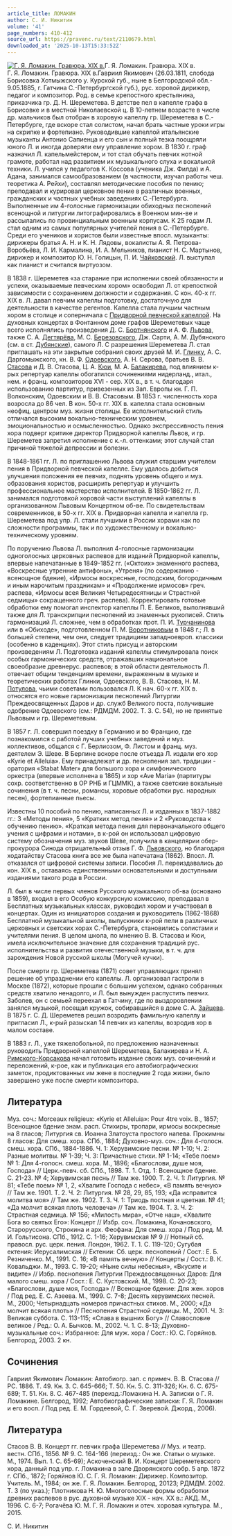 ```yaml
---
article_title: ЛОМАКИН
author: С. И. Никитин
volume: '41'
page_numbers: 410-412
source_url: https://pravenc.ru/text/2110679.html
downloaded_at: '2025-10-13T15:33:52Z'
---
```


[![Г. Я. Ломакин. Гравюра. XIX в.](https://pravenc.ru/data/2017/02/28/1236676922/i200.jpg "Кликните для увеличения картинки")](https://pravenc.ru/data/2017/02/28/1236676922/i400.jpg)Г. Я. Ломакин. Гравюра. XIX в.  
Г. Я. Ломакин. Гравюра. XIX в.Гавриил Якимович (26.03.1811, слобода Борисовка Хотмыжского у. Курской губ., ныне в Белгородской обл.- 9.05.1885, г. Гатчина С.-Петербургской губ.), рус. хоровой дирижер, педагог и композитор. Род. в семье крепостного крестьянина, приказчика гр. Д. Н. Шереметева. В детстве пел в капелле графа в Борисовке и в местной Николаевской ц. В 10-летнем возрасте в числе др. мальчиков был отобран в хоровую капеллу гр. Шереметева в С.-Петербурге, где вскоре стал солистом, начал брать частные уроки игры на скрипке и фортепиано. Руководившие капеллой итальянские музыканты Антонио Сапиенца и его сын и полный тезка поощряли юного Л. и иногда доверяли ему управление хором. В 1830 г. граф назначил Л. капельмейстером, и тот стал обучать певчих нотной грамоте, работал над развитием их музыкального слуха и вокальной техники. Л. учился у педагогов К. Коссова (ученика Дж. Филда) и А. Адана, занимался самообразованием (в частности, изучал работы чеш. теоретика А. Рейхи), составлял методические пособия по пению; преподавал и курировал церковное пение в различных военных, гражданских и частных учебных заведениях С.-Петербурга. Выполненные им 4-голосные гармонизации обиходных песнопений всенощной и литургии литографировались в Военном мин-ве и рассылались по провинциальным военным корпусам. К 25 годам Л. стал одним из самых популярных учителей пения в С.-Петербурге. Среди его учеников и хористов были известные впосл. музыканты: дирижеры братья А. Н. и К. Н. Лядовы, вокалисты А. Я. Петрова-Воробьёва, Л. И. Кармалина, И. А. Мельников, пианист Н. С. Мартынов, дирижер и композитор Ю. Н. Голицын, П. И. [Чайковский](https://pravenc.ru/text/Чайковский.html). Л. выступал как пианист и считался виртуозом.

В 1838 г. Шереметев «за старание при исполнении своей обязанности и успехи, оказываемые певческим хором» освободил Л. от крепостной зависимости с сохранением должности и содержания. С кон. 40-х гг. XIX в. Л. давал певчим капеллы подготовку, достаточную для деятельности в качестве регентов. Капелла стала лучшим частным хором в столице и соперничала с [Придворной певческой капеллой](<https://pravenc.ru/text/Придворной певческой капеллой.html>). На духовных концертах в Фонтанном доме графов Шереметевых чаще всего исполнялись произведения Д. С. [Бортнянского](https://pravenc.ru/text/Бортнянский.html) и А. Ф. [Львова](https://pravenc.ru/text/Львов.html), также С. А. [Дегтярёва](https://pravenc.ru/text/Дегтярёва.html), М. С. [Березовского](https://pravenc.ru/text/БЕРЕЗОВСКИЙ.html), Дж. Сарти, А. М. Дубянского (см. в ст. [Дубянские](https://pravenc.ru/text/Дубянские.html)), самого Л. С разрешения Шереметева Л. стал приглашать на эти закрытые собрания своих друзей М. И. [Глинку](https://pravenc.ru/text/Глинку.html), А. С. Даргомыжского, кн. В. Ф. [Одоевского](https://pravenc.ru/text/Одоевского.html), А. Н. Серова, братьев В. В. [Стасова](https://pravenc.ru/text/Стасова.html) и Д. В. Стасова, Ц. А. [Кюи](https://pravenc.ru/text/Кюи.html), М. А. [Балакирева](https://pravenc.ru/text/БАЛАКИРЕВ.html), под влиянием к-рых репертуар капеллы обогатился сочинениями нидерланд., итал., нем. и франц. композиторов XVI - сер. XIX в., в т. ч. благодаря использованию партитур, привезенных из Зап. Европы кн. Г. П. Волконским, Одоевским и В. В. Стасовым. В 1853 г. численность хора возросла до 86 чел. В кон. 50-х гг. XIX в. капелла стала основным неофиц. центром муз. жизни столицы. Ее исполнительский стиль отличался высоким вокально-техническим уровнем, эмоциональностью и осмысленностью. Однако экспрессивность пения хора подверг критике директор Придворной капеллы Львов, и гр. Шереметев запретил исполнение с к.-л. оттенками; этот случай стал причиной тяжелой депрессии и болезни.

В 1848-1861 гг. Л. по приглашению Львова служил старшим учителем пения в Придворной певческой капелле. Ему удалось добиться улучшения положения ее певчих, поднять уровень общего и муз. образования хористов, расширить репертуар и улучшить профессиональное мастерство исполнителей. В 1850-1862 гг. Л. занимался подготовкой хоровой части выступлений капеллы в организованном Львовым Концертном об-ве. По свидетельствам современников, в 50-х гг. XIX в. Придворная капелла и капелла гр. Шереметева под упр. Л. стали лучшими в России хорами как по сложности программы, так и по художественному и вокально-техническому уровням.

По поручению Львова Л. выполнил 4-голосные гармонизации одноголосных церковных распевов для изданий Придворной капеллы, впервые напечатанные в 1849-1852 гг. («Октоих» знаменного распева, «Воскресные утренние антифоны», «Утреня» (по содержанию - всенощное бдение), «Ирмосы воскресные, господским, богородичным и иным нарочитым праздникам» и «Продолжение ирмосов» греч. распева, «Ирмосы всея Великия Четыредесятницы и Страстной седмицы» сокращенного греч. распева). Корректировать готовые обработки ему помогал инспектор капеллы П. Е. Беликов, выполнявший также для Л. транскрипции песнопений из знаменных рукописей. Стиль гармонизаций Л. сложнее, чем в обработках прот. П. И. [Турчанинова](https://pravenc.ru/text/Турчанинов.html) или в «Обиходе», подготовленном П. М. [Воротниковым](https://pravenc.ru/text/Воротниковым.html) в 1848 г.; Л. в большей степени, чем они, следует традициям западноевроп. классики (особенно в каденциях). Этот стиль присущ и авторским произведениям Л. Подготовка изданий капеллы стимулировала поиск особых гармонических средств, отражавших национальное своеобразие древнерус. распевов; в этой области деятельность Л. отвечает общим тенденциям времени, выраженным в музыке и теоретических работах Глинки, Одоевского, В. В. Стасова, Н. М. [Потулова](https://pravenc.ru/text/Потулова.html), чьими советами пользовался Л. К нач. 60-х гг. XIX в. относятся его новые гармонизации песнопений Литургии Преждеосвященных Даров и др. служб Великого поста, получившие одобрение Одоевского (см.: РДМДМ. 2002. Т. 3. С. 54), но не принятые Львовым и гр. Шереметевым.

В 1857 г. Л. совершил поездку в Германию и во Францию, где познакомился с работой лучших учебных заведений и муз. коллективов, общался с Г. Берлиозом, Ф. Листом и франц. муз. деятелем Э. Шеве. В Берлине вскоре после отъезда Л. издали его хор «Kyrie et Alleluia». Ему принадлежат и др. песнопения зап. традиции - оратория «Stabat Mater» для большого хора и симфонического оркестра (впервые исполнена в 1865) и хор «Ave Maria» (партитуры сохр. соответственно в ОР РНБ и ГЦММК), а также светские вокальные сочинения (в т. ч. песни, романсы, хоровые обработки рус. народных песен), фортепианные пьесы.

Известны 10 пособий по пению, написанных Л. и изданных в 1837-1882 гг.: 3 «Методы пения», 5 «Кратких метод пения» и 2 «Руководства к обучению пению». «Краткая метода пения для первоначального общего учения с цифрами и нотами», в к-рой он использовал цифровую систему обозначения муз. звуков Шеве, получила в канцелярии обер-прокурора Синода отрицательный отзыв Г. Ф. [Львовского](https://pravenc.ru/text/Львовского.html), но благодаря ходатайству Стасова книга все же была напечатана (1862). Впосл. Л. отказался от цифровой системы записи. Пособия Л. переиздавались до кон. XIX в., оставаясь единственными основательными и доступными изданиями такого рода в России.

Л. был в числе первых членов Русского музыкального об-ва (основано в 1859), входил в его Особую конкурсную комиссию, преподавал в Бесплатных музыкальных классах, руководил хором и участвовал в концертах. Один из инициаторов создания и руководитель (1862-1868) Бесплатной музыкальной школы, выпускники к-рой пели в различных церковных и светских хорах С.-Петербурга, становились солистами и учителями пения. В целом школа, по мнению В. В. Стасова и Кюи, имела исключительное значение для сохранения традиций рус. исполнительства и развития отечественной музыки, в т. ч. для зарождения Новой русской школы (Могучей кучки).

После смерти гр. Шереметева (1871) совет управляющих принял решение об упразднении его капеллы. Л. организовал гастроли в Москве (1872), которые прошли с большим успехом, однако собранных средств хватило ненадолго, и Л. был вынужден распустить певчих. Заболев, он с семьей переехал в Гатчину, где по выздоровлении занялся музыкой, посещал кружок, собиравшийся в доме С. А. [Зайцева](https://pravenc.ru/text/Зайцева.html). В 1875 г. С. Д. Шереметев решил возродить фамильную капеллу и пригласил Л., к-рый разыскал 14 певчих из капеллы, возродив хор в малом составе.

В 1883 г. Л., уже тяжелобольной, по предложению назначенных руководить Придворной капеллой Шереметева, Балакирева и Н. А. [Римского-Корсакова](https://pravenc.ru/text/Римского-Корсакова.html) начал готовить издание своих муз. сочинений и переложений, к-рое, как и публикация его автобиографических заметок, продиктованных им жене в последние 2 года жизни, было завершено уже после смерти композитора.

## Литература

Муз. соч.: Morceaux religieux: «Kyrie et Alleluia»: Pour 4tre voix. B., 1857; Всенощное бдение знам. расп. Стихиры, тропари, ирмосы воскресные на 8 гласов; Литургия св. Иоанна Златоуста простого напева. Прокимны 8 гласов: Для смеш. хора. СПб., 1884; Духовно-муз. соч.: Для 4-голосн. смеш. хора. СПб., 1884-1886. Ч. 1: Херувимские песни. № 1-10; Ч. 2: Разные молитвы. № 1-39; Ч. 3: Причастные стихи. № 1-14; «Тебе поем» № 1: Для 4-голосн. смеш. хора. М., 1896; «Благослови, душе моя, Господа» // Церк.-певч. сб. СПб., 1898. Т. 1. Отд. 1: Всенощное бдение. С. 21-23. № 4; Херувимская песнь // Там же. 1900. Т. 2. Ч. 1: Литургия. № 81; «Тебе поем» № 1, 2, «Хвалите Господа с небес», «В память вечную» // Там же. 1901. Т. 2. Ч. 2: Литургия. № 28, 29, 85, 193; «Да исправится молитва моя» // Там же. 1902. Т. 3. Ч. 1: Триодь постная и цветная. № 41; «Да молчит всякая плоть человеча» // Там же. 1904. Т. 3. Ч. 2: Страстная седмица. № 156; «Милость мира», «Отче наш», «Хвалите Бога во святых Его»: Концерт // Избр. соч. Ломакина, Кочановского, Старорусского, Строкина и арх. Феофана: Для смеш. хора / Под ред. М. И. Гольтисона. СПб., 1912. С. 1-16; Херувимская № 9 // Нотный сб. правосл. рус. церк. пения. Лондон, 1962. Т. 1. С. 119-120; Сугубая ектения: Иерусалимская // Ектении: Сб. церк. песнопений / Сост.: Е. Б. Резниченко. М., 1991. С. 16; «В память вечную» // Концерты / Сост.: В. К. Ковальджи. М., 1993. С. 19-20; «Ныне силы небесныя», «Вкусите и видите» // Избр. песнопения Литургии Преждеосвященных Даров: Для малого смеш. хора / Сост.: Е. С. Кустовский. М., 1998. С. 20-23; «Благослови, душе моя, Господа» // Всенощное бдение: Для жен. хоров / Под ред. Е. С. Азеева. М., 1999. С. 7-8; Десять херувимских песней. М., 2000; Четырнадцать номеров причастных стихов. М., 2000; «Да молчит всякая плоть» // Песнопения Страстной седмицы. М., 2001. Ч. 3: Великая суббота. С. 113-115; «Слава в вышних Богу» // Славословие великое / Ред.: О. А. Бычков. М., 2002. Ч. 1. С. 8-13; Духовно-музыкальные соч.: Избранное: Для муж. хора / Сост.: Ю. С. Горяйнов. Белгород, 2003. 2 кн.

## Сочинения

Гавриил Якимович Ломакин: Автобиогр. зап. с примеч. В. В. Стасова // РС. 1886. Т. 49. Кн. 3. С. 645-666; Т. 50. Кн. 5. С. 311-326; Кн. 6. С. 675-689; Т. 51. Кн. 8. С. 467-485 (переизд.:Ломакина Н. А. Записки о Г. Я. Ломакине. Белгород, 1992; Автобиографические записки: Г. Я. Ломакин и его восп. / Под ред. Е. М. Гордеевой, С. Г. Зверевой. Джорд., 2006).

## Литература

Стасов В. В. Концерт гг. певчих графа Шереметева // Муз. и театр. вестн. СПб., 1856. № 9. С. 164-166 (переизд.: Он же. Статьи о музыке. М., 1974. Вып. 1. С. 65-69); Аскоченский В. И. Концерт Шереметевского хора, данный под упр. г. Ломакина в зале Дворянского собр. 5 апр. 1872 г. СПб., 1872; Горяйнов Ю. С. Г. Я. Ломакин: Дирижер. Композитор. Учитель. М., 1984; он же. Г. Я. Ломакин. Белгород, 20123; РДМДМ. 2002. Т. 3 (по указ.); Плотникова Н. Ю. Многоголосные формы обработки древних распевов в рус. духовной музыке XIX - нач. XX в.: АКД. М., 1996. С. 6-7; Рогачёва Ю. М. Г. Я. Ломакин и отеч. хоровая культура. М., 2015.

С. И. Никитин

